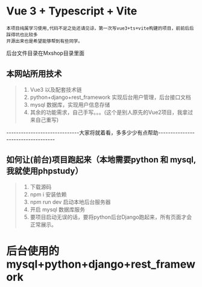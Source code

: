 # Vue 3 + Typescript + Vite
    本项目纯属学习使用,代码不足之处还请见谅，第一次写vue3+ts+vite构建的项目，前前后后踩得坑也比较多
    开源出来也是希望能够帮到有些同学。
后台文件目录在Mxshop目录里面

## 本网站所用技术
> 1. Vue3 以及配套技术链
> 2. python+django+rest_framework 实现后台用户管理，后台接口文档
> 3. mysql 数据库，实现用户信息存储
> 5. 其余的功能需求，自己手写。。。(这个是别人原先的Vue2项目，我拿过来自己重写)

------------------------------大家将就着看，多多少少有点帮助-----------------------------------


## 如何让(前台)项目跑起来（本地需要python 和 mysql,我就使用phpstudy）
> 1. 下载源码
> 2. npm i 安装依赖
> 3. npm run dev 启动本地后台服务器
> 4. 开启 mysql 数据库服务
> 5. 要项目启动无误的话，要将python后台Django跑起来，所有页面才会正常展示。 

# 后台使用的mysql+python+django+rest_framework


